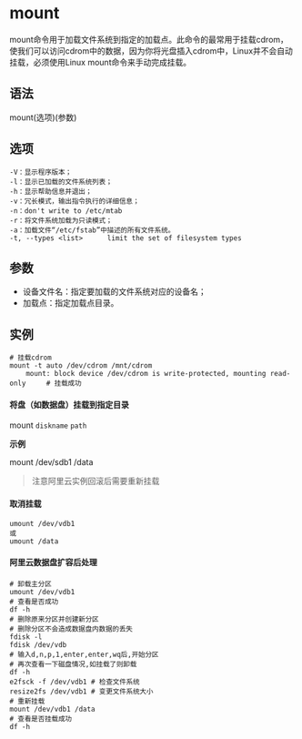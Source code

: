 # mount

mount命令用于加载文件系统到指定的加载点。此命令的最常用于挂载cdrom，使我们可以访问cdrom中的数据，因为你将光盘插入cdrom中，Linux并不会自动挂载，必须使用Linux mount命令来手动完成挂载。

## 语法

mount(选项)(参数)

## 选项

	-V：显示程序版本；
	-l：显示已加载的文件系统列表；
	-h：显示帮助信息并退出；
	-v：冗长模式，输出指令执行的详细信息；
	-n：don't write to /etc/mtab
	-r：将文件系统加载为只读模式；
	-a：加载文件“/etc/fstab”中描述的所有文件系统。
	-t, --types <list>      limit the set of filesystem types

## 参数

* 设备文件名：指定要加载的文件系统对应的设备名；
* 加载点：指定加载点目录。

## 实例
	# 挂载cdrom
	mount -t auto /dev/cdrom /mnt/cdrom   
		mount: block device /dev/cdrom is write-protected, mounting read-only     # 挂载成功

#### 将盘（如数据盘）挂载到指定目录
mount `diskname` `path`

**示例**

mount /dev/sdb1 /data

> 注意阿里云实例回滚后需要重新挂载


#### 取消挂载
    umount /dev/vdb1
    或
    umount /data

#### 阿里云数据盘扩容后处理
```shell
# 卸载主分区
umount /dev/vdb1
# 查看是否成功
df -h
# 删除原来分区并创建新分区
# 删除分区不会造成数据盘内数据的丢失
fdisk -l
fdisk /dev/vdb
# 输入d,n,p,1,enter,enter,wq后,开始分区
# 再次查看一下磁盘情况,如挂载了则卸载
df -h 
e2fsck -f /dev/vdb1 # 检查文件系统
resize2fs /dev/vdb1 # 变更文件系统大小
# 重新挂载
mount /dev/vdb1 /data
# 查看是否挂载成功
df -h 
```